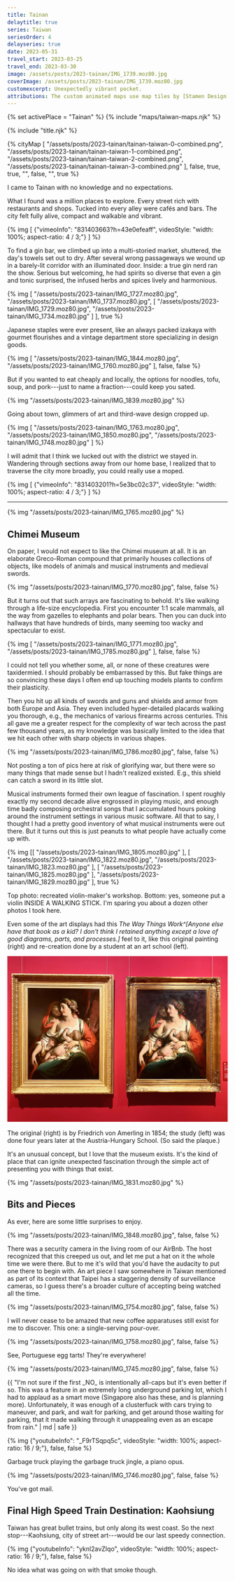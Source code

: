 ```yaml
---
title: Tainan
delaytitle: true
series: Taiwan
seriesOrder: 4
delayseries: true
date: 2023-05-31
travel_start: 2023-03-25
travel_end: 2023-03-30
image: /assets/posts/2023-tainan/IMG_1739.moz80.jpg
coverImage: /assets/posts/2023-tainan/IMG_1739.moz80.jpg
customexcerpt: Unexpectedly vibrant pocket.
attributions: The custom animated maps use map tiles by [Stamen Design](http://maps.stamen.com/) (CC BY 3.0). Country outline data from [DataHub](https://datahub.io/core/geo-countries) (PDDL), originally by [Natural Earth](https://www.naturalearthdata.com/) (public domain). Code to make the city maps is based off of [marceloprates/prettymaps](https://github.com/marceloprates/prettymaps/). Data for all maps &copy; OpenStreetMap contributors (ODbL).
---
```


<!-- Image graveyard:
assets/posts/2023-tainan/IMG_1740.moz80.jpg
assets/posts/2023-tainan/IMG_1819.moz80.jpg
assets/posts/2023-tainan/IMG_1821.moz80.jpg
assets/posts/2023-tainan/IMG_1827.moz80.jpg
-->

<!-- Videos:
- [X] tainan-alley (vm) (831403663?h=43e0efeaff) (4:3)
- [x] tainan-garbage-truck (yt) (_F9rTSqpq5c) (16:9)
- [x] tainan-streets (vm)(831403201?h=5e3bc02c37) (4:3)
- [x] tainan-train-smoke (yt) (yknl2avZIqo) (16:9)
-->

{% set activePlace = "Tainan" %}
{% include "maps/taiwan-maps.njk" %}

{% include "title.njk" %}

{% cityMap [
    "/assets/posts/2023-tainan/tainan-taiwan-0-combined.png",
    "/assets/posts/2023-tainan/tainan-taiwan-1-combined.png",
    "/assets/posts/2023-tainan/tainan-taiwan-2-combined.png",
    "/assets/posts/2023-tainan/tainan-taiwan-3-combined.png"
], false, true, true, "", false, "", true %}

I came to Tainan with no knowledge and no expectations.

What I found was a million places to explore. Every street rich with restaurants and shops. Tucked into every alley were cafés and bars. The city felt fully alive, compact and walkable and vibrant.

{% img [
   {"vimeoInfo": "831403663?h=43e0efeaff", videoStyle: "width: 100%; aspect-ratio: 4 / 3;"}
] %}

To find a gin bar, we climbed up into a multi-storied market, shuttered, the day's towels set out to dry. After several wrong passageways we wound up in a barely-lit corridor with an illuminated door. Inside: a true gin nerd ran the show. Serious but welcoming, he had spirits so diverse that even a gin and tonic surprised, the infused herbs and spices lively and harmonious.

{% img [
    "/assets/posts/2023-tainan/IMG_1727.moz80.jpg",
    "/assets/posts/2023-tainan/IMG_1737.moz80.jpg",
    [
        "/assets/posts/2023-tainan/IMG_1729.moz80.jpg",
        "/assets/posts/2023-tainan/IMG_1734.moz80.jpg"
    ]
], true %}

Japanese staples were ever present, like an always packed izakaya with gourmet flourishes and a vintage department store specializing in design goods.

{% img [
    "/assets/posts/2023-tainan/IMG_1844.moz80.jpg",
    "/assets/posts/2023-tainan/IMG_1760.moz80.jpg"
], false, false %}

But if you wanted to eat cheaply and locally, the options for noodles, tofu, soup, and pork---just to name a fraction---could keep you sated.

{% img "/assets/posts/2023-tainan/IMG_1839.moz80.jpg" %}

Going about town, glimmers of art and third-wave design cropped up.

{% img [
    "/assets/posts/2023-tainan/IMG_1763.moz80.jpg",
    "/assets/posts/2023-tainan/IMG_1850.moz80.jpg",
    "/assets/posts/2023-tainan/IMG_1748.moz80.jpg"
] %}

I will admit that I think we lucked out with the district we stayed in. Wandering through sections away from our home base, I realized that to traverse the city more broadly, you could really use a moped.

{% img [
    {"vimeoInfo": "831403201?h=5e3bc02c37", videoStyle: "width: 100%; aspect-ratio: 4 / 3;"}
] %}

---

{% img "/assets/posts/2023-tainan/IMG_1765.moz80.jpg" %}


## Chimei Museum

On paper, I would not expect to like the Chimei museum at all. It is an elaborate Greco-Roman compound that primarily houses collections of objects, like models of animals and musical instruments and medieval swords.

{% img "/assets/posts/2023-tainan/IMG_1770.moz80.jpg", false, false %}

But it turns out that such arrays are fascinating to behold. It's like walking through a life-size encyclopedia. First you encounter 1:1 scale mammals, all the way from gazelles to elephants and polar bears. Then you can duck into hallways that have hundreds of birds, many seeming too wacky and spectacular to exist.

{% img [
    "/assets/posts/2023-tainan/IMG_1771.moz80.jpg",
    "/assets/posts/2023-tainan/IMG_1785.moz80.jpg"
], false, false %}

<p class="figcaption">I could not tell you whether some, all, or none of these creatures were taxidermied. I should probably be embarrassed by this. But fake things are so convincing these days I often end up touching models plants to confirm their plasticity.</p>

Then you hit up all kinds of swords and guns and shields and armor from both Europe and Asia. They even included hyper-detailed placards walking you thorough, e.g., the mechanics of various firearms across centuries. This all gave me a greater respect for the complexity of war tech across the past few thousand years, as my knowledge was basically limited to the idea that we hit each other with sharp objects in various shapes.

{% img "/assets/posts/2023-tainan/IMG_1786.moz80.jpg", false, false %}

<p class="figcaption">Not posting a ton of pics here at risk of glorifying war, but there were so many things that made sense but I hadn't realized existed. E.g., this shield can catch a sword in its little slot.</p>

Musical instruments formed their own league of fascination. I spent roughly exactly my second decade alive engrossed in playing music, and enough time badly composing orchestral songs that I accumulated hours poking around the instrument settings in various music software. All that to say, I thought I had a pretty good inventory of what musical instruments were out there. But it turns out this is just peanuts to what people have actually come up with.

{% img [[
        "/assets/posts/2023-tainan/IMG_1805.moz80.jpg"
    ], [
        "/assets/posts/2023-tainan/IMG_1822.moz80.jpg",
        "/assets/posts/2023-tainan/IMG_1823.moz80.jpg"
    ], [
        "/assets/posts/2023-tainan/IMG_1825.moz80.jpg"
    ],
    "/assets/posts/2023-tainan/IMG_1829.moz80.jpg"
], true %}

<p class="figcaption">Top photo: recreated violin-maker's workshop. Bottom: yes, someone put a violin INSIDE A WALKING STICK. I'm sparing you about a dozen other photos I took here.</p>

Even some of the art displays had this _The Way Things Work^[Anyone else have that book as a kid? I don't think I retained anything except a love of good diagrams, parts, and processes.]_ feel to it, like this original painting (right) and re-creation done by a student at an art school (left).

![](/assets/posts/2023-tainan/IMG_1826.moz80.jpg)

<p class="figcaption">The original (right) is by Friedrich von Amerling in 1854; the study (left) was done four years later at the Austria-Hungary School. (So said the plaque.)</p>

It's an unusual concept, but I love that the museum exists. It's the kind of place that can ignite unexpected fascination through the simple act of presenting you with things that exist.

{% img "/assets/posts/2023-tainan/IMG_1831.moz80.jpg" %}

## Bits and Pieces

As ever, here are some little surprises to enjoy.

{% img "/assets/posts/2023-tainan/IMG_1848.moz80.jpg", false, false %}

<p class="figcaption">There was a security camera in the living room of our AirBnb. The host recognized that this creeped us out, and let me put a hat on it the whole time we were there. But to me it's wild that you'd have the audacity to put one there to begin with. An art piece I saw somewhere in Taiwan mentioned as part of its context that Taipei has a staggering density of surveillance cameras, so I guess there's a broader culture of accepting being watched all the time.</p>

{% img "/assets/posts/2023-tainan/IMG_1754.moz80.jpg", false, false %}

<p class="figcaption">I will never cease to be amazed that new coffee apparatuses still exist for me to discover. This one: a single-serving pour-over.</p>

{% img "/assets/posts/2023-tainan/IMG_1758.moz80.jpg", false, false %}

<p class="figcaption">See, Portuguese egg tarts! They're everywhere!</p>

{% img "/assets/posts/2023-tainan/IMG_1745.moz80.jpg", false, false %}

<p class="figcaption">{{ "I'm not sure if the first _NO_ is intentionally all-caps but it's even better if so. This was a feature in an extremely long underground parking lot, which I had to applaud as a smart move (Singapore also has these, and is planning more). Unfortunately, it was enough of a clusterfuck with cars trying to maneuver, and park, and wait for parking, and get around those waiting for parking, that it made walking through it unappealing even as an escape from rain." | md | safe }}</p>

{% img {"youtubeInfo": "_F9rTSqpq5c", videoStyle: "width: 100%; aspect-ratio: 16 / 9;"}, false, false %}

<p class="figcaption">Garbage truck playing the garbage truck jingle, a piano opus.</p>

{% img "/assets/posts/2023-tainan/IMG_1746.moz80.jpg", false, false %}

<p class="figcaption">You've got mail.</p>

## Final High Speed Train Destination: Kaohsiung

Taiwan has great bullet trains, but only along its west coast. So the next stop---Kaohsiung, city of street art---would be our last speedy connection.

{% img {"youtubeInfo": "yknl2avZIqo", videoStyle: "width: 100%; aspect-ratio: 16 / 9;"}, false, false %}

<p class="figcaption">No idea what was going on with that smoke though.</p>
